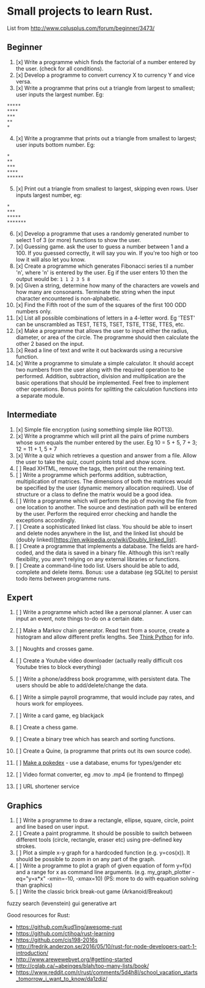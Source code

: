 # Small projects to learn Rust.

List from http://www.cplusplus.com/forum/beginner/3473/

## Beginner

1. [x] Write a programme which finds the factorial of a number entered by the user. (check for all conditions).
2. [x] Develop a programme to convert currency X to currency Y and vice versa.
3. [x] Write a programme that prins out a triangle from largest to smallest; user inputs the largest number. Eg:

```
*****
****
***
**
*
```

4. [x] Write a programme that prints out a triangle from smallest to largest; user inputs bottom number. Eg:

```
*
**
***
****
******
```

5. [x] Print out a triangle from smallest to largest, skipping even rows. User inputs largest number, eg:

```
*
***
*****
*******
```

6. [x] Develop a programme that uses a randomly generated number to select 1 of 3 (or more) functions to show the user.
7. [x] Guessing game. ask the user to guess a number between 1 and a 100. If you guessed correctly, it will say you win. If you're too high or too low it will also let you know.
8. [x] Create a programme which generates Fibonacci series til a number 'n', where 'n' is entered by the user. Eg if the user enters 10 then the output would be: `1 1 2 3 5 8`
9. [x] Given a string, determine how many of the characters are vowels and how many are consonants. Terminate the string when the input character encountered is non-alphabetic.
10. [x] Find the Fifth root of the sum of the squares of the first 100 ODD numbers only.
11. [x] List all possible combinations of letters in a 4-letter word. Eg 'TEST' can be unscrambled as TEST, TETS, TSET, TSTE, TTSE, TTES, etc.
12. [x] Make a programme that allows the user to input either the radius, diameter, or area of the circle. The programme should then calculate the other 2 based on the input.
13. [x] Read a line of text and write it out backwards using a recursive function.
14. [x] Write a programme to simulate a simple calculator. It should accept two numbers from the user along with the required operation to be performed. Addition, subtraction, division and multiplication are the basic operations that should be implemented. Feel free to implement other operations. Bonus points for splitting the calculation functions into a separate module.

## Intermediate

1. [x] Simple file encryption (using something simple like ROT13).
2. [x] Write a programme which will print all the pairs of prime numbers whose sum equals the number entered by the user. Eg 10 = 5 + 5, 7 + 3; 12 = 11 + 1, 5 + 7
3. [x] Write a quiz which retrieves a question and answer from a file. Allow the user to take the quiz, count points total and show score.
4. [ ] Read XHTML, remove the tags, then print out the remaining text.
5. [ ] Write a programme which performs addition, subtraction, multiplication of matrices. The dimensions of both the matrices would be specified by the user (dynamic memory allocation required). Use of structure or a class to define the matrix would be a good idea.
6. [ ] Write a programme which will perform the job of moving the file from one location to another. The source and destination path will be entered by the user. Perform the required error checking and handle the exceptions accordingly.
7. [ ] Create a sophisticated linked list class. You should be able to insert and delete nodes anywhere in the list, and the linked list should be (doubly linked)[https://en.wikipedia.org/wiki/Doubly_linked_list].
8. [ ] Create a programme that implements a database. The fields are hard-coded, and the data is saved in a binary file. Although this isn't really flexibility, you aren't relying on any external libraries or functions.
9. [ ] Create a command-line todo list. Users should be able to add, complete and delete items. Bonus: use a database (eg SQLite) to persist todo items between programme runs.

## Expert

1. [ ] Write a programme which acted like a personal planner. A user can input an event, note things to-do on a certain date.

2. [ ] Make a Markov chain generator. Read text from a source, create a histogram and allow different prefix lengths. See [Think Python](http://greenteapress.com/thinkpython2/html/thinkpython2014.html#sec159) for info.
3. [ ] Noughts and crosses game.
4. [ ] Create a Youtube video downloader (actually really difficult cos Youtube tries to block everything)

5. [ ] Write a phone/address book programme, with persistent data. The users should be able to add/delete/change the data.
6. [ ] Write a simple payroll programme, that would include pay rates, and hours work for employees.
7. [ ] Write a card game, eg blackjack
8. [ ] Create a chess game.
9. [ ] Create a binary tree which has search and sorting functions.
10. [ ] Create a Quine, (a programme that prints out its own source code).
11. [ ] [Make a pokedex](http://codereview.stackexchange.com/questions/135293/basic-pokedex-in-c) - use a database, enums for types/gender etc
12. [ ] Video format converter, eg .mov to .mp4 (ie frontend to ffmpeg)
13. [ ] URL shortener service

## Graphics

1. [ ] Write a programme to draw a rectangle, ellipse, square, circle, point and line based on user input.
2. [ ] Create a paint programme. It should be possible to switch between different tools (circle, rectangle, eraser etc) using pre-defined key strokes.
3. [ ] Plot a simple x-y graph for a hardcoded function (e.g. y=cos(x)). It should be possible to zoom in on any part of the graph.
4. [ ] Write a programme to plot a graph of given equation of form y=f(x) and a range for x as command line arguments. (e.g. my_graph_plotter -eq="y=x\*x" -xmin=-10, -xmax=10) (PS: more to do with equation solving than graphics)
5. [ ] Write the classic brick break-out game (Arkanoid/Breakout)

fuzzy search (levenstein)
gui
generative art

Good resources for Rust:

- https://github.com/kud1ing/awesome-rust
- https://github.com/ctjhoa/rust-learning
- https://github.com/cis198-2016s
- http://fredrik.anderzon.se/2016/05/10/rust-for-node-developers-part-1-introduction/
- http://www.arewewebyet.org/#getting-started
- http://cglab.ca/~abeinges/blah/too-many-lists/book/
- https://www.reddit.com/r/rust/comments/5d4h8l/school_vacation_starts_tomorrow_i_want_to_know/da1zdiz/
